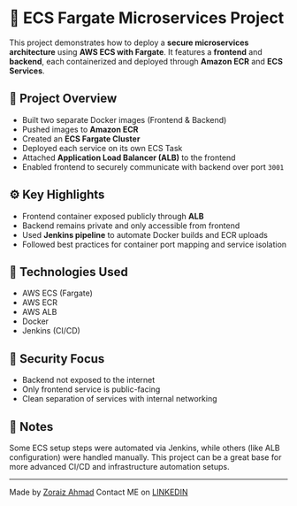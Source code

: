 # 🚀 ECS Fargate Microservices Project

This project demonstrates how to deploy a **secure microservices architecture** using **AWS ECS with Fargate**. It features a **frontend** and **backend**, each containerized and deployed through **Amazon ECR** and **ECS Services**.

## 🧩 Project Overview

- Built two separate Docker images (Frontend & Backend)
- Pushed images to **Amazon ECR**
- Created an **ECS Fargate Cluster**
- Deployed each service on its own ECS Task
- Attached **Application Load Balancer (ALB)** to the frontend
- Enabled frontend to securely communicate with backend over port `3001`

## ⚙️ Key Highlights

- Frontend container exposed publicly through **ALB**
- Backend remains private and only accessible from frontend
- Used **Jenkins pipeline** to automate Docker builds and ECR uploads
- Followed best practices for container port mapping and service isolation

## 📁 Technologies Used

- AWS ECS (Fargate)
- AWS ECR
- AWS ALB
- Docker
- Jenkins (CI/CD)

## 🔐 Security Focus

- Backend not exposed to the internet
- Only frontend service is public-facing
- Clean separation of services with internal networking

## 📌 Notes

Some ECS setup steps were automated via Jenkins, while others (like ALB configuration) were handled manually. This project can be a great base for more advanced CI/CD and infrastructure automation setups.

---

Made by [Zoraiz Ahmad](https://github.com/zoraiz53)
Contact ME on [LINKEDIN](https://www.linkedin.com/in/zoraiz-ahmad-89b402330/)